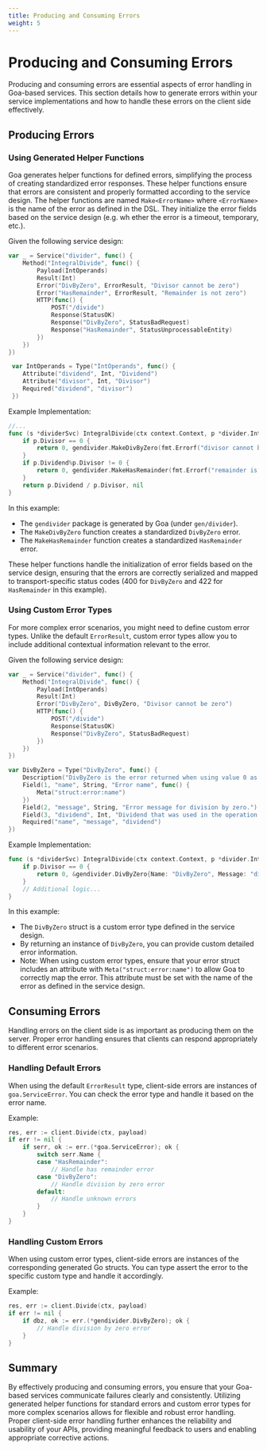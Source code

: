 ```yaml
---
title: Producing and Consuming Errors
weight: 5
---
```


# Producing and Consuming Errors

Producing and consuming errors are essential aspects of error handling in
Goa-based services. This section details how to generate errors within your
service implementations and how to handle these errors on the client side
effectively.

## Producing Errors

### Using Generated Helper Functions

Goa generates helper functions for defined errors, simplifying the process of
creating standardized error responses. These helper functions ensure that errors
are consistent and properly formatted according to the service design.  The
helper functions are named `Make<ErrorName>` where `<ErrorName>` is the name of
the error as defined in the DSL. They initialize the error fields based on the
service design (e.g. wh ether the error is a timeout, temporary, etc.).

Given the following service design:

```go
var _ = Service("divider", func() {
    Method("IntegralDivide", func() {
        Payload(IntOperands)
        Result(Int)
        Error("DivByZero", ErrorResult, "Divisor cannot be zero")
        Error("HasRemainder", ErrorResult, "Remainder is not zero")
        HTTP(func() {
            POST("/divide")
            Response(StatusOK)
            Response("DivByZero", StatusBadRequest)
            Response("HasRemainder", StatusUnprocessableEntity)
        })
    })
})

 var IntOperands = Type("IntOperands", func() {
    Attribute("dividend", Int, "Dividend")
    Attribute("divisor", Int, "Divisor")
    Required("dividend", "divisor")
 })
```

Example Implementation:

```go
//...
func (s *dividerSvc) IntegralDivide(ctx context.Context, p *divider.IntOperands) (int, error) {
    if p.Divisor == 0 {
        return 0, gendivider.MakeDivByZero(fmt.Errorf("divisor cannot be zero"))
    }
    if p.Dividend%p.Divisor != 0 {
        return 0, gendivider.MakeHasRemainder(fmt.Errorf("remainder is %d", p.Dividend%p.Divisor))
    }
    return p.Dividend / p.Divisor, nil
}
```

In this example:

- The `gendivider` package is generated by Goa (under `gen/divider`).
- The `MakeDivByZero` function creates a standardized `DivByZero` error.
- The `MakeHasRemainder` function creates a standardized `HasRemainder` error.

These helper functions handle the initialization of error fields based on the
service design, ensuring that the errors are correctly serialized and mapped to
transport-specific status codes (400 for `DivByZero` and 422 for
`HasRemainder` in this example).

### Using Custom Error Types

For more complex error scenarios, you might need to define custom error types.
Unlike the default `ErrorResult`, custom error types allow you to include
additional contextual information relevant to the error.

Given the following service design:

```go
var _ = Service("divider", func() {
    Method("IntegralDivide", func() {
        Payload(IntOperands)
        Result(Int)
        Error("DivByZero", DivByZero, "Divisor cannot be zero")
        HTTP(func() {
            POST("/divide")
            Response(StatusOK)
            Response("DivByZero", StatusBadRequest)
        })
    })
})

var DivByZero = Type("DivByZero", func() {
    Description("DivByZero is the error returned when using value 0 as divisor.")
    Field(1, "name", String, "Error name", func() {
        Meta("struct:error:name")
    })
    Field(2, "message", String, "Error message for division by zero.")
    Field(3, "dividend", Int, "Dividend that was used in the operation.")
    Required("name", "message", "dividend")
})
```

Example Implementation:

```go
func (s *dividerSvc) IntegralDivide(ctx context.Context, p *divider.IntOperands) (int, error) {
    if p.Divisor == 0 {
        return 0, &gendivider.DivByZero{Name: "DivByZero", Message: "divisor cannot be zero", Dividend: p.Dividend}
    }
    // Additional logic...
}
```

In this example:

- The `DivByZero` struct is a custom error type defined in the service design.
- By returning an instance of `DivByZero`, you can provide custom detailed error
  information.
- Note: When using custom error types, ensure that your error struct includes an
  attribute with `Meta("struct:error:name")` to allow Goa to correctly map the
  error. This attribute must be set with the name of the error as defined in the
  service design.

## Consuming Errors

Handling errors on the client side is as important as producing them on the
server. Proper error handling ensures that clients can respond appropriately to
different error scenarios.

### Handling Default Errors

When using the default `ErrorResult` type, client-side errors are instances of
`goa.ServiceError`. You can check the error type and handle it based on the
error name.

Example:

```go
res, err := client.Divide(ctx, payload)
if err != nil {
    if serr, ok := err.(*goa.ServiceError); ok {
        switch serr.Name {
        case "HasRemainder":
            // Handle has remainder error
        case "DivByZero":
            // Handle division by zero error
        default:
            // Handle unknown errors
        }
    }
}
```

### Handling Custom Errors

When using custom error types, client-side errors are instances of the
corresponding generated Go structs. You can type assert the error to the
specific custom type and handle it accordingly.

Example:

```go
res, err := client.Divide(ctx, payload)
if err != nil {
    if dbz, ok := err.(*gendivider.DivByZero); ok {
        // Handle division by zero error
    }
}
```

## Summary

By effectively producing and consuming errors, you ensure that your Goa-based
services communicate failures clearly and consistently. Utilizing generated
helper functions for standard errors and custom error types for more complex
scenarios allows for flexible and robust error handling. Proper client-side
error handling further enhances the reliability and usability of your APIs,
providing meaningful feedback to users and enabling appropriate corrective
actions.
